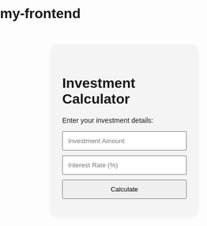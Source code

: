 # my-frontend
<!DOCTYPE html>
<html lang="en">
<head>
    <meta charset="UTF-8">
    <meta name="viewport" content="width=device-width, initial-scale=1.0">
    <title>Dynamic Investment Calculator</title>
    <style>
        body {
            font-family: Arial, sans-serif;
            margin: 0;
            padding: 0;
        }
        .container {
            width: 50%;
            margin: 50px auto;
            padding: 20px;
            background-color: #f4f4f4;
            border-radius: 8px;
            box-shadow: 0 0 10px rgba(0,0,0,0.1);
        }
        input, button {
            margin: 10px 0;
            display: block;
            width: 100%;
            padding: 10px;
        }
    </style>
</head>
<body>
    <div class="container">
        <h1>Investment Calculator</h1>
        <p>Enter your investment details:</p>
        <input type="number" id="investment" placeholder="Investment Amount">
        <input type="number" id="rate" placeholder="Interest Rate (%)">
        <button onclick="calculate()">Calculate</button>
        <p id="result"></p>
    </div>
    <script>
        function calculate() {
            const investment = document.getElementById('investment').value;
            const rate = document.getElementById('rate').value;
            const futureValue = investment * (1 + rate / 100);
            document.getElementById('result').innerText = `Future Value: $${futureValue.toFixed(2)}`;
        }
    </script>
</body>
</html>
